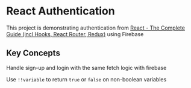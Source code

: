 # React Authentication

This project is demonstrating authentication from [React - The Complete Guide (incl Hooks, React Router, Redux)](https://www.udemy.com/course/react-the-complete-guide-incl-redux/) using Firebase


## Key Concepts

Handle sign-up and login with the same fetch logic with firebase

Use `!!variable` to return `true` or `false` on non-boolean variables


